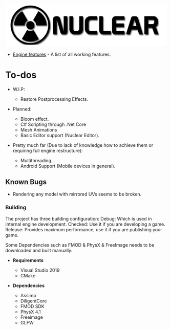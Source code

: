 ![Nuclear Engine Logo](logo.png "Nuclear Engine Logo") 
* [Engine features](https://github.com/Zone-organization/Nuclear-Engine/blob/master/FEATURES.md) - A list of all working features.

# To-dos 
  - W.I.P:
    - Restore Postprocessing Effects.

  - Planned:
    - Bloom effect.
    - C# Scripting through .Net Core
	- Mesh Animations
	- Basic Editor support (Nuclear Editor).

  - Pretty much far (Due to lack of knowledge how to achieve them or requiring full engine restructure):
    - Multithreading.
    - Android Support (Mobile devices in general).

## Known Bugs
  - Rendering any model with mirrored UVs seems to be broken.

### Building
The project has three building configuration:
Debug: Which is used in internal engine development.
Checked: Use it if you are developing a game.
Release: Provides maximum performance, use it if you are publishing your game.

Some Dependencies such as FMOD & PhysX & FreeImage needs to be downloaded and built manually.

- __Requirements__
  - Visual Studio 2019
  - CMake

- __Dependencies__
  - Assimp
  - DiligentCore
  - FMOD SDK
  - PhysX 4.1
  - Freeimage
  - GLFW
  
  
  
  
  
  
  
  
  
  
  
  
  
  
  
  
  
  
  
  
  
  
  
  
  
  
  
  